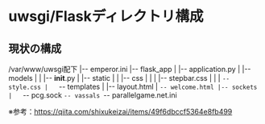 # uwsgi/Flaskディレクトリ構成  
  
## 現状の構成  
  
/var/www/uwsgi配下
|-- emperor.ini
|-- flask_app
|   |-- application.py
|   |-- models
|   |   |-- __init__.py
|   |-- static
|   |   |-- css
|   |   |   |-- stepbar.css
|   |   |   `-- style.css
|   `-- templates
|       |-- layout.html
|       `-- welcome.html
|-- sockets
|   `-- pcg.sock
`-- vassals
    `-- parallelgame.net.ini
  
※参考：https://qiita.com/shixukeizai/items/49f6dbccf5364e8fb499  
  
